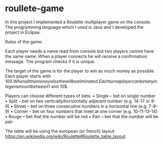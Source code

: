 # roullete-game
In this project I implemented a Roulette multiplayer game on the console. The programming language which I used is Java and I developed the project in Eclipse.

Rules of the game:  

Each player needs a name read from console but two players cannot have the same name. When a player connects he will receive a confirmation message. The program checks if it is unique. 

The target of the game is for the player to win as much money as possible.  
Each player starts with 100$. When all the money is lost he will be eliminated. Each turn a player can bet any integer amount between 1$ and 10$.   

Players can choose different types of bets:
•	Single – bet on single number
•	Split – bet on two vertically/horizontally adjacent number (e.g. 14-17 or 8-9)
•	Street – bet on three consecutive numbers in a horizontal line (e.g. 7-8-9)
•	Corner – bet on four numbers that meet at one corner (e.g. 10-11-13-14)
•	Rouge – bet that the number will be red
•	Pair – bet that the number will be pair

The table will be using the european (or french) layout: https://en.wikipedia.org/wiki/Roulette#Roulette_table_layout  
